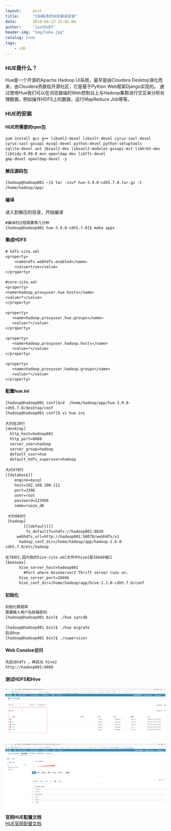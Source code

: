 ```yaml
---
layout:     post
title:      "CDH版本的HUE编译安装"
date:       2018-04-13 23:01:00
author:     "JustDoDT"
header-img: "img/haha.jpg"
catalog: true
tags:
    - cdh
---
```



### HUE是什么？
Hue是一个开源的Apache Hadoop UI系统，最早是由Cloudera Desktop演化而来，由Cloudera贡献给开源社区，它是基于Python Web框架Django实现的。
通过使用Hue我们可以在浏览器端的Web控制台上与Hadoop集群进行交互来分析处理数据，例如操作HDFS上的数据，运行MapReduce Job等等。

### HUE的安装
#### HUE所需要的rpm包
    yum install gcc g++ libxml2-devel libxslt-devel cyrus-sasl-devel cyrus-sasl-gssapi mysql-devel python-devel python-setuptools 
    sqlite-devel ant ibsasl2-dev libsasl2-modules-gssapi-mit libkrb5-dev libtidy-0.99-0 mvn openldap-dev libffi-devel 
    gmp-devel openldap-devel -y 
    
#### 解压源码包

    [hadoop@hadoop001 ~]$ tar -zxvf hue-3.9.0-cdh5.7.0.tar.gz -C /home/hadoop/app/
    
#### 编译
进入到解压的目录，开始编译
    
    #编译的过程需要等几分钟
    [hadoop@hadoop001 hue-3.9.0-cdh5.7.0]$ make apps
    
#### 集成HDFS

    # hdfs-site.xml
    <property>
    	<name>dfs.webhdfs.enabled</name>
    	<value>true</value>
    </property>
    
    #core-site.xml
    <property>
    <name>hadoop.proxyuser.hue.hosts</name>
    <value>*</value>
    </property>
    
    <property>
       <name>hadoop.proxyuser.hue.groups</name>
       <value>*</value>
    </property>
    
    <property>
       <name>hadoop.proxyuser.hadoop.hosts</name> 
       <value>*</value>
    </property>
              
    <property>
       <name>hadoop.proxyuser.hadoop.groups</name>
       <value>*</value>
    </property>

    
#### 配置hue.ini

    [hadoop@hadoop001 conf]$cd  /home/hadoop/app/hue-3.9.0-cdh5.7.0/desktop/conf
    [hadoop@hadoop001 conf]$ vi hue.ini
    
    大约在20行
    [desktop]
      http_host=hadoop001
      http_port=8888
      server_user=hadoop
      server_group=hadoop
      default_user=hue
      default_hdfs_superuser=hadoop
      
    大约470行
    [[database]]
        engine=mysql
        host=192.168.100.111
        port=3306
        user=root
        password=123456
        name=ruoze_d6
        
     大约660行   
     [hadoop]
            [[[default]]]
             fs_defaultfs=hdfs://hadoop001:8020
         webhdfs_url=http://hadoop001:50070/webhdfs/v1
          hadoop_conf_dir=/home/hadoop/app/hadoop-2.6.0-cdh5.7.0/etc/hadoop
          
    在780行,因为我的hive-site.xml文件中hive2是16666端口
    [beeswax]
          hive_server_host=hadoop001
     		#Port where HiveServer2 Thrift server runs on.
          hive_server_port=16666
          hive_conf_dir=/home/hadoop/app/hive-1.1.0-cdh5.7.0/conf
          
#### 初始化

    初始化数据库
    需要输入用户名邮箱密码
    [hadoop@hadoop001 bin]$ ./hue syncdb 
  
    [hadoop@hadoop001 bin]$ ./hue migrate
    启动hue
    [hadoop@hadoop001 bin]$ ./supervisor

#### Web Consloe访问

    先启动hdfs ，再启动 hive2
    http://hadoop001:8888
    
#### 测试HDFS和Hive
![HUE测试HDFS](/img/hue_hdfs1.png)

![HUE测试Hive](/img/hue_hive1.png)
    
**官网HUE配置文档**          
[HUE官网配置文档](http://cloudera.github.io/hue/latest/administrator/installation/starting/)
          
          
          
          
          
          
          
          
          
